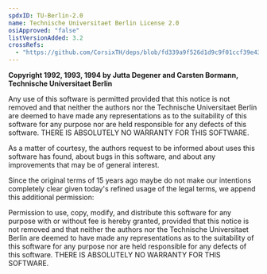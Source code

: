 ```yaml
---
spdxID: TU-Berlin-2.0
name: Technische Universitaet Berlin License 2.0
osiApproved: "false"
listVersionAdded: 3.2
crossRefs: 
  - "https://github.com/CorsixTH/deps/blob/fd339a9f526d1d9c9f01ccf39e438a015da50035/licences/libgsm.txt"
---
```


**Copyright 1992, 1993, 1994 by Jutta Degener and Carsten Bormann, Technische Universitaet Berlin**

Any use of this software is permitted provided that this notice is not removed and that neither the authors nor the Technische Universitaet Berlin are deemed to have made any representations as to the suitability of this software for any purpose nor are held responsible for any defects of this software. THERE IS ABSOLUTELY NO WARRANTY FOR THIS SOFTWARE.

As a matter of courtesy, the authors request to be informed about uses this software has found, about bugs in this software, and about any improvements that may be of general interest.

Since the original terms of 15 years ago maybe do not make our intentions completely clear given today's refined usage of the legal terms, we append this additional permission:

Permission to use, copy, modify, and distribute this software for any purpose with or without fee is hereby granted, provided that this notice is not removed and that neither the authors nor the Technische Universitaet Berlin are deemed to have made any representations as to the suitability of this software for any purpose nor are held responsible for any defects of this software. THERE IS ABSOLUTELY NO WARRANTY FOR THIS SOFTWARE.

